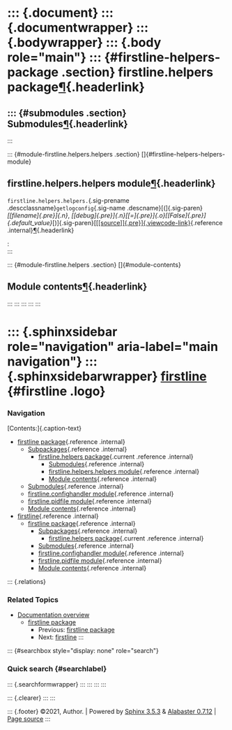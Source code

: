 ::: {.document}
::: {.documentwrapper}
::: {.bodywrapper}
::: {.body role="main"}
::: {#firstline-helpers-package .section}
firstline.helpers package[¶](#firstline-helpers-package "Permalink to this headline"){.headerlink}
==================================================================================================

::: {#submodules .section}
Submodules[¶](#submodules "Permalink to this headline"){.headerlink}
--------------------------------------------------------------------
:::

::: {#module-firstline.helpers.helpers .section}
[]{#firstline-helpers-helpers-module}

firstline.helpers.helpers module[¶](#module-firstline.helpers.helpers "Permalink to this headline"){.headerlink}
----------------------------------------------------------------------------------------------------------------

`firstline.helpers.helpers.`{.sig-prename .descclassname}`getlogconfig`{.sig-name .descname}[(]{.sig-paren}*[[filename]{.pre}]{.n}*, *[[debug]{.pre}]{.n}[[=]{.pre}]{.o}[[False]{.pre}]{.default_value}*[)]{.sig-paren}[[[\[source\]]{.pre}]{.viewcode-link}](_modules/firstline/helpers/helpers.md#getlogconfig){.reference .internal}[¶](#firstline.helpers.helpers.getlogconfig "Permalink to this definition"){.headerlink}

:   
:::

::: {#module-firstline.helpers .section}
[]{#module-contents}

Module contents[¶](#module-firstline.helpers "Permalink to this headline"){.headerlink}
---------------------------------------------------------------------------------------
:::
:::
:::
:::
:::

::: {.sphinxsidebar role="navigation" aria-label="main navigation"}
::: {.sphinxsidebarwrapper}
[firstline](index.md) {#firstline .logo}
=====================

### Navigation

[Contents:]{.caption-text}

-   [firstline package](firstline.md){.reference .internal}
    -   [Subpackages](firstline.md#subpackages){.reference .internal}
        -   [firstline.helpers package](#){.current .reference
            .internal}
            -   [Submodules](#submodules){.reference .internal}
            -   [firstline.helpers.helpers
                module](#module-firstline.helpers.helpers){.reference
                .internal}
            -   [Module contents](#module-firstline.helpers){.reference
                .internal}
    -   [Submodules](firstline.md#submodules){.reference .internal}
    -   [firstline.confighandler
        module](firstline.md#module-firstline.confighandler){.reference
        .internal}
    -   [firstline.pidfile
        module](firstline.md#module-firstline.pidfile){.reference
        .internal}
    -   [Module contents](firstline.md#module-firstline){.reference
        .internal}
-   [firstline](modules.md){.reference .internal}
    -   [firstline package](firstline.md){.reference .internal}
        -   [Subpackages](firstline.md#subpackages){.reference
            .internal}
            -   [firstline.helpers package](#){.current .reference
                .internal}
        -   [Submodules](firstline.md#submodules){.reference .internal}
        -   [firstline.confighandler
            module](firstline.md#module-firstline.confighandler){.reference
            .internal}
        -   [firstline.pidfile
            module](firstline.md#module-firstline.pidfile){.reference
            .internal}
        -   [Module contents](firstline.md#module-firstline){.reference
            .internal}

::: {.relations}
### Related Topics

-   [Documentation overview](index.md)
    -   [firstline package](firstline.md)
        -   Previous: [firstline
            package](firstline.md "previous chapter")
        -   Next: [firstline](modules.md "next chapter")
:::

::: {#searchbox style="display: none" role="search"}
### Quick search {#searchlabel}

::: {.searchformwrapper}
:::
:::
:::
:::

::: {.clearer}
:::
:::

::: {.footer}
©2021, Author. \| Powered by [Sphinx 3.5.3](http://sphinx-doc.org/) &
[Alabaster 0.7.12](https://github.com/bitprophet/alabaster) \| [Page
source](_sources/firstline.helpers.rst.txt)
:::
